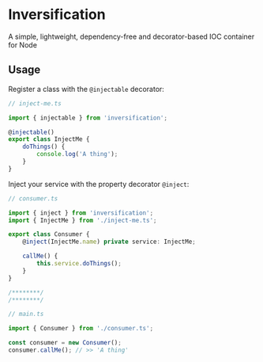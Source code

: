 # Inversification

A simple, lightweight, dependency-free and decorator-based IOC container for Node

## Usage

Register a class with the `@injectable` decorator:

```typescript
// inject-me.ts

import { injectable } from 'inversification';

@injectable()
export class InjectMe {
    doThings() {
        console.log('A thing');
    }
}
```

Inject your service with the property decorator `@inject`:

```typescript
// consumer.ts

import { inject } from 'inversification';
import { InjectMe } from './inject-me.ts';

export class Consumer {
    @inject(InjectMe.name) private service: InjectMe;

    callMe() {
        this.service.doThings();
    }
}

/********/
/********/

// main.ts

import { Consumer } from './consumer.ts';

const consumer = new Consumer();
consumer.callMe(); // >> 'A thing'
```
